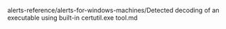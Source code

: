 alerts-reference/alerts-for-windows-machines/Detected decoding of an executable using built-in certutil.exe tool.md